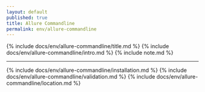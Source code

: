 ```yaml
---
layout: default
published: true
title: Allure Commandline
permalink: env/allure-commandline
---
```


{% include docs/env/allure-commandline/title.md %}
{% include docs/env/allure-commandline/intro.md %}
{% include note.md %}

---

{% include docs/env/allure-commandline/installation.md %}
{% include docs/env/allure-commandline/validation.md %}
{% include docs/env/allure-commandline/location.md %}
